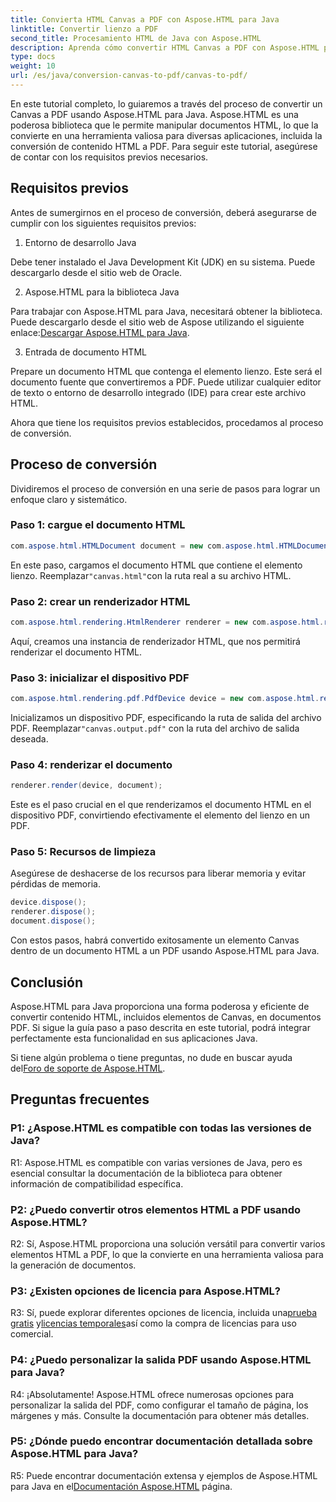 ```yaml
---
title: Convierta HTML Canvas a PDF con Aspose.HTML para Java
linktitle: Convertir lienzo a PDF
second_title: Procesamiento HTML de Java con Aspose.HTML
description: Aprenda cómo convertir HTML Canvas a PDF con Aspose.HTML para Java en esta guía paso a paso.
type: docs
weight: 10
url: /es/java/conversion-canvas-to-pdf/canvas-to-pdf/
---
```

En este tutorial completo, lo guiaremos a través del proceso de convertir un Canvas a PDF usando Aspose.HTML para Java. Aspose.HTML es una poderosa biblioteca que le permite manipular documentos HTML, lo que la convierte en una herramienta valiosa para diversas aplicaciones, incluida la conversión de contenido HTML a PDF. Para seguir este tutorial, asegúrese de contar con los requisitos previos necesarios.

## Requisitos previos

Antes de sumergirnos en el proceso de conversión, deberá asegurarse de cumplir con los siguientes requisitos previos:

1. Entorno de desarrollo Java

Debe tener instalado el Java Development Kit (JDK) en su sistema. Puede descargarlo desde el sitio web de Oracle.

2. Aspose.HTML para la biblioteca Java

 Para trabajar con Aspose.HTML para Java, necesitará obtener la biblioteca. Puede descargarlo desde el sitio web de Aspose utilizando el siguiente enlace:[Descargar Aspose.HTML para Java](https://releases.aspose.com/html/java/).

3. Entrada de documento HTML

Prepare un documento HTML que contenga el elemento lienzo. Este será el documento fuente que convertiremos a PDF. Puede utilizar cualquier editor de texto o entorno de desarrollo integrado (IDE) para crear este archivo HTML.

Ahora que tiene los requisitos previos establecidos, procedamos al proceso de conversión.

## Proceso de conversión

Dividiremos el proceso de conversión en una serie de pasos para lograr un enfoque claro y sistemático.

### Paso 1: cargue el documento HTML

```java
com.aspose.html.HTMLDocument document = new com.aspose.html.HTMLDocument(Resources.input("canvas.html"));
```

 En este paso, cargamos el documento HTML que contiene el elemento lienzo. Reemplazar`"canvas.html"`con la ruta real a su archivo HTML.

### Paso 2: crear un renderizador HTML

```java
com.aspose.html.rendering.HtmlRenderer renderer = new com.aspose.html.rendering.HtmlRenderer();
```

Aquí, creamos una instancia de renderizador HTML, que nos permitirá renderizar el documento HTML.

### Paso 3: inicializar el dispositivo PDF

```java
com.aspose.html.rendering.pdf.PdfDevice device = new com.aspose.html.rendering.pdf.PdfDevice(Resources.output("canvas.output.pdf"));
```

 Inicializamos un dispositivo PDF, especificando la ruta de salida del archivo PDF. Reemplazar`"canvas.output.pdf"` con la ruta del archivo de salida deseada.

### Paso 4: renderizar el documento

```java
renderer.render(device, document);
```

Este es el paso crucial en el que renderizamos el documento HTML en el dispositivo PDF, convirtiendo efectivamente el elemento del lienzo en un PDF.

### Paso 5: Recursos de limpieza

Asegúrese de deshacerse de los recursos para liberar memoria y evitar pérdidas de memoria.

```java
device.dispose();
renderer.dispose();
document.dispose();
```

Con estos pasos, habrá convertido exitosamente un elemento Canvas dentro de un documento HTML a un PDF usando Aspose.HTML para Java.

## Conclusión

Aspose.HTML para Java proporciona una forma poderosa y eficiente de convertir contenido HTML, incluidos elementos de Canvas, en documentos PDF. Si sigue la guía paso a paso descrita en este tutorial, podrá integrar perfectamente esta funcionalidad en sus aplicaciones Java.

 Si tiene algún problema o tiene preguntas, no dude en buscar ayuda del[Foro de soporte de Aspose.HTML](https://forum.aspose.com/).

## Preguntas frecuentes

### P1: ¿Aspose.HTML es compatible con todas las versiones de Java?

R1: Aspose.HTML es compatible con varias versiones de Java, pero es esencial consultar la documentación de la biblioteca para obtener información de compatibilidad específica.

### P2: ¿Puedo convertir otros elementos HTML a PDF usando Aspose.HTML?

R2: Sí, Aspose.HTML proporciona una solución versátil para convertir varios elementos HTML a PDF, lo que la convierte en una herramienta valiosa para la generación de documentos.

### P3: ¿Existen opciones de licencia para Aspose.HTML?

 R3: Sí, puede explorar diferentes opciones de licencia, incluida una[prueba gratis](https://releases.aspose.com/) y[licencias temporales](https://purchase.aspose.com/temporary-license/)así como la compra de licencias para uso comercial.

### P4: ¿Puedo personalizar la salida PDF usando Aspose.HTML para Java?

R4: ¡Absolutamente! Aspose.HTML ofrece numerosas opciones para personalizar la salida del PDF, como configurar el tamaño de página, los márgenes y más. Consulte la documentación para obtener más detalles.

### P5: ¿Dónde puedo encontrar documentación detallada sobre Aspose.HTML para Java?

 R5: Puede encontrar documentación extensa y ejemplos de Aspose.HTML para Java en el[Documentación Aspose.HTML](https://reference.aspose.com/html/java/) página.